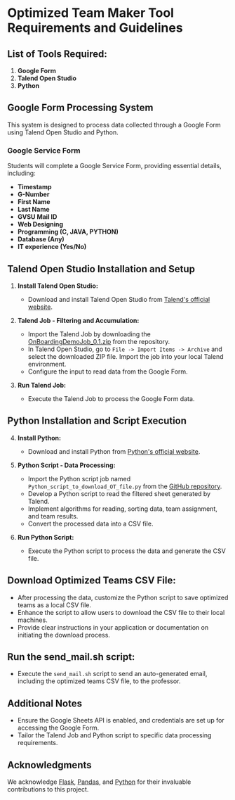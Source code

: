 # Optimized Team Maker Tool Requirements and Guidelines

## List of Tools Required:

1. **Google Form**
2. **Talend Open Studio**
3. **Python**

## Google Form Processing System

This system is designed to process data collected through a Google Form using Talend Open Studio and Python.

### Google Service Form

Students will complete a Google Service Form, providing essential details, including:

- **Timestamp**
- **G-Number**
- **First Name**
- **Last Name**
- **GVSU Mail ID**
- **Web Designing**
- **Programming (C, JAVA, PYTHON)**
- **Database (Any)**
- **IT experience (Yes/No)**

## Talend Open Studio Installation and Setup

1. **Install Talend Open Studio:**
    - Download and install Talend Open Studio from [Talend's official website](https://www.talend.com/products/data-integration/).

2. **Talend Job - Filtering and Accumulation:**
    - Import the Talend Job by downloading the [OnBoardingDemoJob_0.1.zip](https://github.com/yourusername/optimized-team-maker/raw/main/OnBoardingDemoJob_0.1.zip) from the repository.
    - In Talend Open Studio, go to `File -> Import Items -> Archive` and select the downloaded ZIP file. Import the job into your local Talend environment.
    - Configure the input to read data from the Google Form.

3. **Run Talend Job:**
    - Execute the Talend Job to process the Google Form data.

## Python Installation and Script Execution

4. **Install Python:**
    - Download and install Python from [Python's official website](https://www.python.org/downloads/).

5. **Python Script - Data Processing:**
    - Import the Python script job named `Python_script_to_download_OT_file.py` from the [GitHub repository](https://github.com/yourusername/optimized-team-maker).
    - Develop a Python script to read the filtered sheet generated by Talend.
    - Implement algorithms for reading, sorting data, team assignment, and team results.
    - Convert the processed data into a CSV file.

6. **Run Python Script:**
    - Execute the Python script to process the data and generate the CSV file.

## Download Optimized Teams CSV File:

- After processing the data, customize the Python script to save optimized teams as a local CSV file.
- Enhance the script to allow users to download the CSV file to their local machines.
- Provide clear instructions in your application or documentation on initiating the download process.

## Run the send_mail.sh script:

- Execute the `send_mail.sh` script to send an auto-generated email, including the optimized teams CSV file, to the professor.

## Additional Notes

- Ensure the Google Sheets API is enabled, and credentials are set up for accessing the Google Form.
- Tailor the Talend Job and Python script to specific data processing requirements.

## Acknowledgments

We acknowledge [Flask](https://flask.palletsprojects.com/), [Pandas](https://pandas.pydata.org/), and [Python](https://www.python.org/) for their invaluable contributions to this project.
